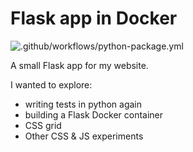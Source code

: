 # Flask app in Docker

![.github/workflows/python-package.yml](https://github.com/truetone/python-flask-docker/workflows/.github/workflows/python-package.yml/badge.svg)

A small Flask app for my website.

I wanted to explore:

* writing tests in python again
* building a Flask Docker container
* CSS grid
* Other CSS & JS experiments
